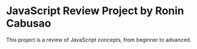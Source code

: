 # JavaScript Review Project by Ronin Cabusao
This project is a review of JavaScript concepts, from beginner to advanced.
